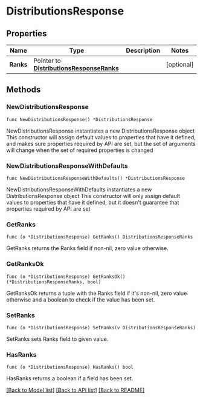 # DistributionsResponse

## Properties

Name | Type | Description | Notes
------------ | ------------- | ------------- | -------------
**Ranks** | Pointer to [**DistributionsResponseRanks**](DistributionsResponseRanks.md) |  | [optional] 

## Methods

### NewDistributionsResponse

`func NewDistributionsResponse() *DistributionsResponse`

NewDistributionsResponse instantiates a new DistributionsResponse object
This constructor will assign default values to properties that have it defined,
and makes sure properties required by API are set, but the set of arguments
will change when the set of required properties is changed

### NewDistributionsResponseWithDefaults

`func NewDistributionsResponseWithDefaults() *DistributionsResponse`

NewDistributionsResponseWithDefaults instantiates a new DistributionsResponse object
This constructor will only assign default values to properties that have it defined,
but it doesn't guarantee that properties required by API are set

### GetRanks

`func (o *DistributionsResponse) GetRanks() DistributionsResponseRanks`

GetRanks returns the Ranks field if non-nil, zero value otherwise.

### GetRanksOk

`func (o *DistributionsResponse) GetRanksOk() (*DistributionsResponseRanks, bool)`

GetRanksOk returns a tuple with the Ranks field if it's non-nil, zero value otherwise
and a boolean to check if the value has been set.

### SetRanks

`func (o *DistributionsResponse) SetRanks(v DistributionsResponseRanks)`

SetRanks sets Ranks field to given value.

### HasRanks

`func (o *DistributionsResponse) HasRanks() bool`

HasRanks returns a boolean if a field has been set.


[[Back to Model list]](../README.md#documentation-for-models) [[Back to API list]](../README.md#documentation-for-api-endpoints) [[Back to README]](../README.md)


